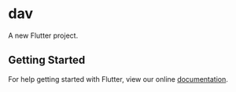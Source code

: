 # dav

A new Flutter project.

## Getting Started

For help getting started with Flutter, view our online
[documentation](https://flutter.io/).
